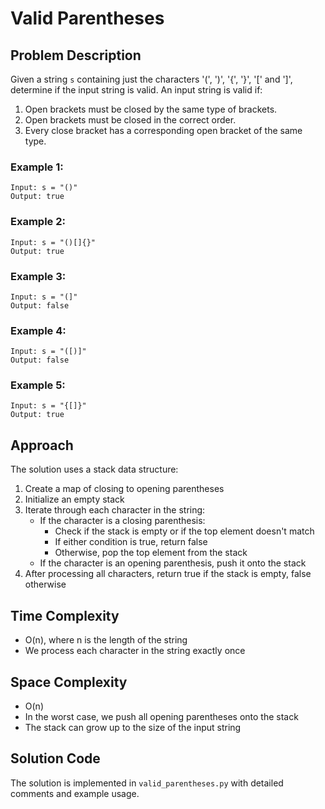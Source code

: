 # Valid Parentheses

## Problem Description
Given a string `s` containing just the characters '(', ')', '{', '}', '[' and ']', determine if the input string is valid. An input string is valid if:
1. Open brackets must be closed by the same type of brackets.
2. Open brackets must be closed in the correct order.
3. Every close bracket has a corresponding open bracket of the same type.

### Example 1:
```
Input: s = "()"
Output: true
```

### Example 2:
```
Input: s = "()[]{}"
Output: true
```

### Example 3:
```
Input: s = "(]"
Output: false
```

### Example 4:
```
Input: s = "([)]"
Output: false
```

### Example 5:
```
Input: s = "{[]}"
Output: true
```

## Approach
The solution uses a stack data structure:

1. Create a map of closing to opening parentheses
2. Initialize an empty stack
3. Iterate through each character in the string:
   - If the character is a closing parenthesis:
     - Check if the stack is empty or if the top element doesn't match
     - If either condition is true, return false
     - Otherwise, pop the top element from the stack
   - If the character is an opening parenthesis, push it onto the stack
4. After processing all characters, return true if the stack is empty, false otherwise

## Time Complexity
- O(n), where n is the length of the string
- We process each character in the string exactly once

## Space Complexity
- O(n)
- In the worst case, we push all opening parentheses onto the stack
- The stack can grow up to the size of the input string

## Solution Code
The solution is implemented in `valid_parentheses.py` with detailed comments and example usage. 